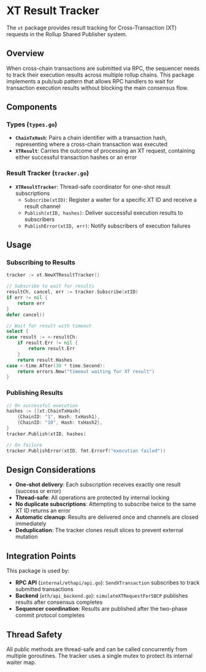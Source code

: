 # XT Result Tracker

The `xt` package provides result tracking for Cross-Transaction (XT) requests in the Rollup Shared Publisher system.

## Overview

When cross-chain transactions are submitted via RPC, the sequencer needs to track their execution results across multiple rollup chains. This package implements a pub/sub pattern that allows RPC handlers to wait for transaction execution results without blocking the main consensus flow.

## Components

### Types (`types.go`)

- **`ChainTxHash`**: Pairs a chain identifier with a transaction hash, representing where a cross-chain transaction was executed
- **`XTResult`**: Carries the outcome of processing an XT request, containing either successful transaction hashes or an error

### Result Tracker (`tracker.go`)

- **`XTResultTracker`**: Thread-safe coordinator for one-shot result subscriptions
  - `Subscribe(xtID)`: Register a waiter for a specific XT ID and receive a result channel
  - `Publish(xtID, hashes)`: Deliver successful execution results to subscribers
  - `PublishError(xtID, err)`: Notify subscribers of execution failures

## Usage

### Subscribing to Results

```go
tracker := xt.NewXTResultTracker()

// Subscribe to wait for results
resultCh, cancel, err := tracker.Subscribe(xtID)
if err != nil {
    return err
}
defer cancel()

// Wait for result with timeout
select {
case result := <-resultCh:
    if result.Err != nil {
        return result.Err
    }
    return result.Hashes
case <-time.After(30 * time.Second):
    return errors.New("timeout waiting for XT result")
}
```

### Publishing Results

```go
// On successful execution
hashes := []xt.ChainTxHash{
    {ChainID: "1", Hash: txHash1},
    {ChainID: "10", Hash: txHash2},
}
tracker.Publish(xtID, hashes)

// On failure
tracker.PublishError(xtID, fmt.Errorf("execution failed"))
```

## Design Considerations

- **One-shot delivery**: Each subscription receives exactly one result (success or error)
- **Thread-safe**: All operations are protected by internal locking
- **No duplicate subscriptions**: Attempting to subscribe twice to the same XT ID returns an error
- **Automatic cleanup**: Results are delivered once and channels are closed immediately
- **Deduplication**: The tracker clones result slices to prevent external mutation

## Integration Points

This package is used by:

- **RPC API** (`internal/ethapi/api.go`): `SendXTransaction` subscribes to track submitted transactions
- **Backend** (`eth/api_backend.go`): `simulateXTRequestForSBCP` publishes results after consensus completes
- **Sequencer coordination**: Results are published after the two-phase commit protocol completes

## Thread Safety

All public methods are thread-safe and can be called concurrently from multiple goroutines. The tracker uses a single mutex to protect its internal waiter map.